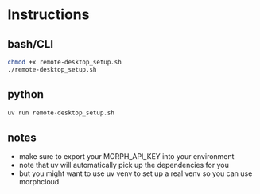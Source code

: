 # Instructions

## bash/CLI
```bash
chmod +x remote-desktop_setup.sh
./remote-desktop_setup.sh
```

## python
```python
uv run remote-desktop_setup.sh
```


## notes
- make sure to export your MORPH_API_KEY into your environment
- note that uv will automatically pick up the dependencies for you
- but you might want to use uv venv to set up a real venv so you can use morphcloud

